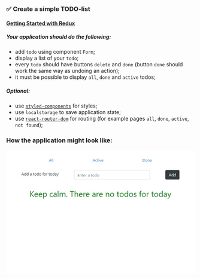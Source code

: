 ### ✅ Create a simple  **TODO**-list

#### [Getting Started with Redux](https://egghead.io/courses/getting-started-with-redux)

   ##### Your application should do the following: 
   * add `todo` using component `Form`;
   * display a list of your `todo`;
   * every `todo` should have buttons `delete` and `done` (button `done` should work the same way as undoing an action);  
   * it must be possible to display `all`, `done` and `active` todos;

   ##### Optional:
   * use [`styled-components`](https://www.styled-components.com/) for styles;
   * use `localstorage` to save application state;
   * use [`react-router-dom`](https://reacttraining.com/react-router/web/guides/philosophy) for routing (for example pages `all`, `done`, `active`, `not found`);

### How the application might look like:

<img src="./src/assets/example-todo-list.gif">
